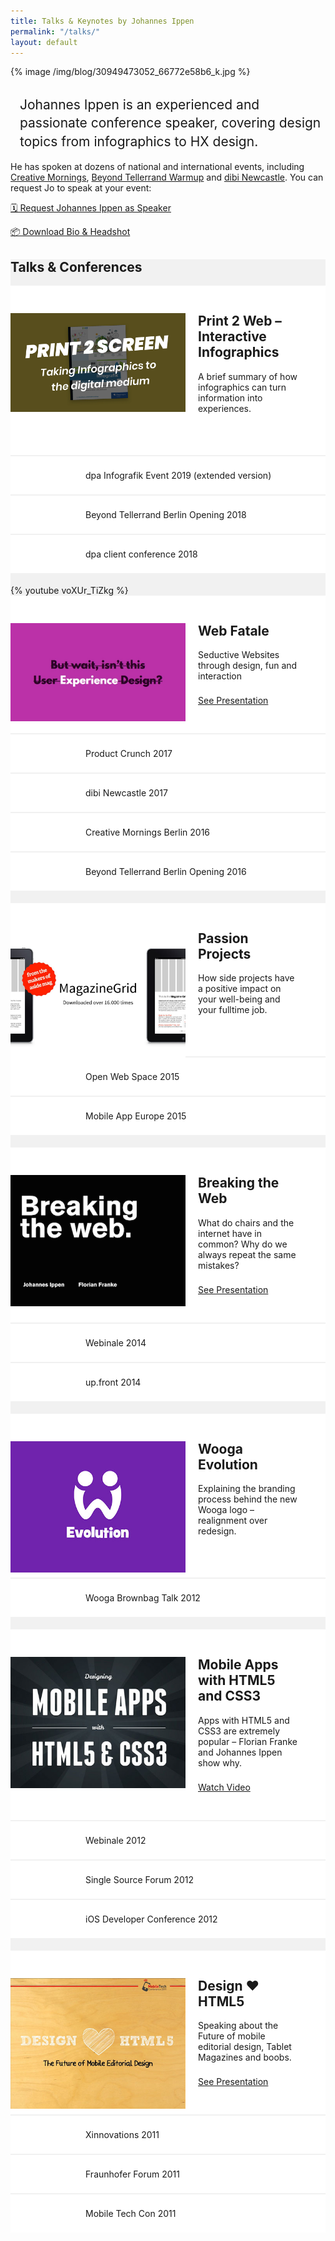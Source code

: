 ```yaml
---
title: Talks & Keynotes by Johannes Ippen
permalink: "/talks/"
layout: default
---
```


<style>
  .talks {
    background: #F1F1F1;
  }
  .talk {
    background: #fff;
    text-align: left;
		padding: 44px 15px;
    margin-bottom: 2px;
  }
  .talk h2 {
    margin-top: 15px;
  }
  .talk p {
    margin: 0 0 22px 0;
  }
	.conference {
		text-align: left;
		background: #fff;
		padding: 22px 15px;
		margin-bottom: 2px;
	}
	@media (min-width: 640px) {
		.talk {
	    padding-left: 300px;
			padding-right: 44px;
	  }
	  .talk h2 {
	    margin-top: 0;
	  }
	  .talk img {
	    position: absolute;
	    width: 280px;
	    margin-left: -300px;
	  }
		.conference {
			padding-left: 120px;
			padding-right: 44px;
		}
	}
	.conference + .talk {
		margin-top: 20px;
	}
	.hireme {
		padding-top: 44px;
		padding-bottom: 88px;
	}
	.inner iframe {
	  width: 100%;
	  display: block;
	  margin-bottom: none;
	  border: 0;
	}
	.about h1 {
		font-weight: 400;
		text-align: left;
		margin-left: 15px;
		line-height: 140%;
	}
	.inner li {
		text-align: left;
	}
	.about img {
		max-height: 90vh;
	}
</style>
{% image /img/blog/30949473052_66772e58b6_k.jpg %}
<section class="about">
	<div class="inner">
		<h1>Johannes Ippen is an experienced and passionate conference speaker, covering design topics from infographics to HX design.</h1>
		<p>He has spoken at dozens of national and international events, including <a href="https://creativemornings.com/cities/ber">Creative Mornings</a>, <a href="https://beyondtellerrand.com/">Beyond Tellerrand Warmup</a> and <a href="https://dibiconference.com/">dibi Newcastle</a>. You can request Jo to speak at your event:</p>
		<p>
			<a class="btn" href="mailto:ich@johannesippen.com">🗓 Request Johannes Ippen as Speaker</a>
		</p>
		<p>
			<a class="btn" href="https://www.dropbox.com/sh/zgtaa6n4vkx39vm/AAA7e9nKqfix35qKr4kxo3hMa?dl=0">📦 Download Bio & Headshot</a>
		</p>
	</div>
</section>
<section class="talks">
	<h1>Talks &amp; Conferences</h1>
  <div class="inner">
  	<div class="talk">
      <img src="/img/talk-infographic.jpeg">
      <h2>Print 2 Web – Interactive Infographics</h2>
      <p>A brief summary of how infographics can turn information into experiences.</p>
    </div>
		<div class="conference">dpa Infografik Event 2019 (extended version)</div>
		<div class="conference">Beyond Tellerrand Berlin Opening 2018</div>
		<div class="conference">dpa client conference 2018</div>
		<br>
    {% youtube voXUr_TiZkg %}
    <div class="talk">
      <img src="/img/talk-web-fatale.jpg">
      <h2>Web Fatale</h2>
      <p>Seductive Websites through design, fun and interaction</p>
			<a href="/2016/creative-mornings-video/" class="btn">See Presentation</a>
    </div>
    	<div class="conference">Product Crunch 2017</div>
    	<div class="conference">dibi Newcastle 2017</div>
		<div class="conference">Creative Mornings Berlin 2016</div>
		<div class="conference">Beyond Tellerrand Berlin Opening 2016</div>
    <div class="talk">
      <img src="/img/talk-passion-projects.jpg">
      <h2>Passion Projects</h2>
      <p>How side projects have a positive impact on your well-being and your fulltime job.</p>
    </div>
		<div class="conference">Open Web Space 2015</div>
		<div class="conference">Mobile App Europe 2015</div>
    <div class="talk">
      <img src="/img/breaking-the-web.png">
      <h2>Breaking the Web</h2>
      <p>What do chairs and the internet have in common? Why do we always repeat the same mistakes?</p>
			<a href="http://www.slideshare.net/johannesippen/breaking-the-web-webinale-2014" class="btn">See Presentation</a>
    </div>
		<div class="conference">Webinale 2014</div>
		<div class="conference">up.front 2014</div>
		<div class="talk">
      <img src="/img/talk1.jpg">
      <h2>Wooga Evolution</h2>
      <p>Explaining the branding process behind the new Wooga logo – realignment over redesign.</p>
    </div>
		<div class="conference">Wooga Brownbag Talk 2012</div>
		<div class="talk">
      <img src="/img/talk2.jpg">
      <h2>Mobile Apps with HTML5 and CSS3</h2>
      <p>Apps with HTML5 and CSS3 are extremely popular – Florian Franke and Johannes Ippen show why.</p>
			<a href="https://www.youtube.com/watch?v=v_SJgfIuZrs" class="btn">Watch Video</a>
    </div>
		<div class="conference">Webinale 2012</div>
		<div class="conference">Single Source Forum 2012</div>
		<div class="conference">iOS Developer Conference 2012</div>
		<div class="talk">
      <img src="/img/talk3.jpg">
      <h2>Design ❤ HTML5</h2>
      <p>Speaking about the Future of mobile editorial design, Tablet Magazines and boobs.</p>
			<a href="http://www.slideshare.net/johannesippen/design-html5-the-future-of-mobile-editorial-design" class="btn">See Presentation</a>
    </div>
		<div class="conference">Xinnovations 2011</div>
		<div class="conference">Fraunhofer Forum 2011</div>
		<div class="conference">Mobile Tech Con 2011</div>
	</div>
</section>